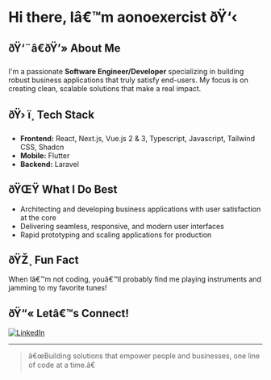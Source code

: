 # Hi there, Iâ€™m aonoexercist ðŸ‘‹

## ðŸ‘¨â€ðŸ’» About Me
I'm a passionate **Software Engineer/Developer** specializing in building robust business applications that truly satisfy end-users. My focus is on creating clean, scalable solutions that make a real impact.

## ðŸ› ï¸ Tech Stack
- **Frontend:** React, Next.js, Vue.js 2 & 3, Typescript, Javascript, Tailwind CSS, Shadcn
- **Mobile:** Flutter
- **Backend:** Laravel

## ðŸŒŸ What I Do Best
- Architecting and developing business applications with user satisfaction at the core
- Delivering seamless, responsive, and modern user interfaces
- Rapid prototyping and scaling applications for production

## ðŸŽ¸ Fun Fact
When Iâ€™m not coding, youâ€™ll probably find me playing instruments and jamming to my favorite tunes!

## ðŸ“« Letâ€™s Connect!
[![LinkedIn](https://img.shields.io/badge/LinkedIn-blue?logo=linkedin&logoColor=white)](https://www.linkedin.com/in/xercis-silao-aa64a2218)

---

> â€œBuilding solutions that empower people and businesses, one line of code at a time.â€

